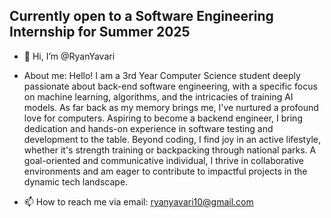 ## Currently open to a Software Engineering Internship for Summer 2025


- 👋 Hi, I’m @RyanYavari
  
- About me:
  Hello! I am a 3rd Year Computer Science student deeply passionate about back-end software engineering, with a specific focus on machine learning, algorithms, and the intricacies of training AI models. As far back as my memory brings me, I've nurtured a profound love for computers. Aspiring to become a backend engineer, I bring dedication and hands-on experience in software testing and development to the table. Beyond coding, I find joy in an active lifestyle, whether it's strength training or backpacking through national parks. A goal-oriented and communicative individual, I thrive in collaborative environments and am eager to contribute to impactful projects in the dynamic tech landscape.
  
- 📫 How to reach me via email: ryanyavari10@gmail.com

<!---
RyanYavari/RyanYavari is a ✨ special ✨ repository because its `README.md` (this file) appears on your GitHub profile.
You can click the Preview link to take a look at your changes.
--->
